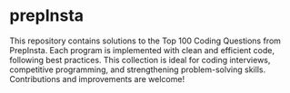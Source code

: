 # prepInsta
This repository contains solutions to the Top 100 Coding Questions from PrepInsta. Each program is implemented with clean and efficient code, following best practices. This collection is ideal for coding interviews, competitive programming, and strengthening problem-solving skills. Contributions and improvements are welcome!
